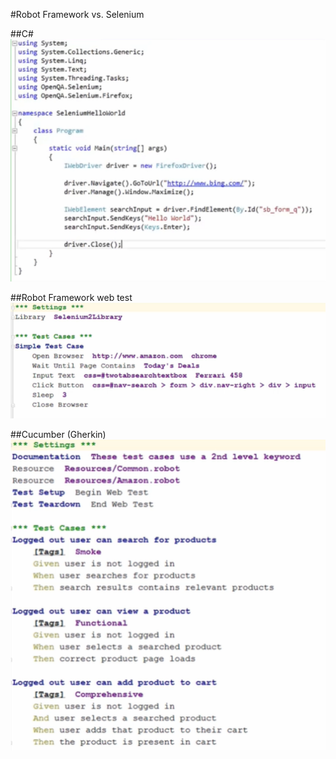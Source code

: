 #Robot Framework vs. Selenium

##C#
![Image of Ccharp](https://github.com/thtop/RobotFW1/blob/master/Section-01-Introduction/imgs/3-c.PNG)

##Robot Framework web test
![Image for Robor Framework](https://github.com/thtop/RobotFW1/blob/master/Section-01-Introduction/imgs/4-robot-script.PNG)

##Cucumber (Gherkin)
![Image for Cucumber](https://github.com/thtop/RobotFW1/blob/master/Section-01-Introduction/imgs/5-cucumber.PNG)
